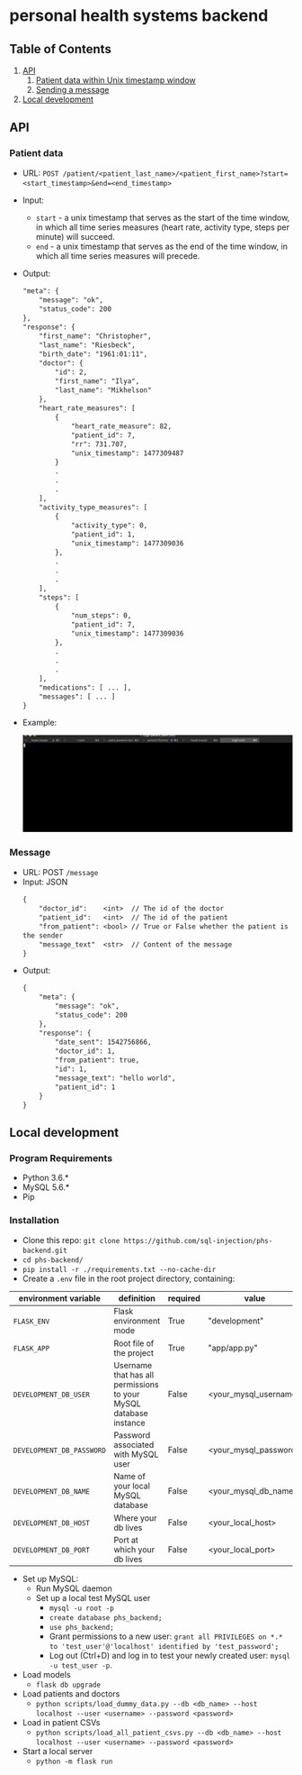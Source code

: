 # personal health systems backend

## Table of Contents
1. [API](#API)
    1. [Patient data within Unix timestamp window](#Patient-data)
    2. [Sending a message](#Message)
2. [Local development](#Local-development)

## API

### Patient data
* URL: `POST /patient/<patient_last_name>/<patient_first_name>?start=<start_timestamp>&end=<end_timestamp>`
* Input: 
    * `start` - a unix timestamp that serves as the start of the time window, in which all time series measures (heart rate, activity type, steps per minute) will succeed.
    * `end` - a unix timestamp that serves as the end of the time window, in which all time series measures will precede. 

* Output: 
    ``` 
    "meta": {
        "message": "ok",
        "status_code": 200
    },
    "response": {
        "first_name": "Christopher",
        "last_name": "Riesbeck",
        "birth_date": "1961:01:11",
        "doctor": {
            "id": 2,
            "first_name": "Ilya",
            "last_name": "Mikhelson"
        },
        "heart_rate_measures": [
            {
                "heart_rate_measure": 82,
                "patient_id": 7,
                "rr": 731.707,
                "unix_timestamp": 1477309487
            }
            .
            .
            .
        ],
        "activity_type_measures": [
            {
                "activity_type": 0,
                "patient_id": 1,
                "unix_timestamp": 1477309036
            },
            .
            .
            .
        ],
        "steps": [
            {
                "num_steps": 0,
                "patient_id": 7,
                "unix_timestamp": 1477309036
            },
            .
            .
            .
        ],
        "medications": [ ... ],
        "messages": [ ... ]
    }
    ```
* Example:

    ![Patient data function](./assets/gifs/patient_data.gif)

### Message
* URL: POST `/message`
* Input: JSON 
    ```
    {
        "doctor_id":    <int>  // The id of the doctor
        "patient_id":   <int>  // The id of the patient
        "from_patient": <bool> // True or False whether the patient is the sender
        "message_text"  <str>  // Content of the message
    }
    ```
* Output:
    ``` 
    {
        "meta": {
            "message": "ok",
            "status_code": 200
        },
        "response": {
            "date_sent": 1542756866,
            "doctor_id": 1,
            "from_patient": true,
            "id": 1,
            "message_text": "hello world",
            "patient_id": 1
        }
    }   
    ```
    
    

## Local development
### Program Requirements

* Python 3.6.*
* MySQL 5.6.*
* Pip

### Installation

* Clone this repo: `git clone https://github.com/sql-injection/phs-backend.git`
* `cd phs-backend/`
* `pip install -r ./requirements.txt --no-cache-dir`
* Create a `.env` file in the root project directory, containing:

| environment variable  | definition                                                         | required | value                 | default      |
|-----------------------|--------------------------------------------------------------------|----------|-----------------------|--------------|
| `FLASK_ENV`           | Flask environment mode                                             | True     | "development"         | "production" |
| `FLASK_APP`           | Root file of the project                                           | True     | "app/app.py"          | None         |
| `DEVELOPMENT_DB_USER` | Username that has all permissions to your MySQL database instance  | False    | <your_mysql_username> | "test_user"  |
| `DEVELOPMENT_DB_PASSWORD`| Password associated with MySQL user | False | <your_mysql_password> | "test_password" |
| `DEVELOPMENT_DB_NAME` | Name of your local MySQL database | False | <your_mysql_db_name> | "phs_backend"
| `DEVELOPMENT_DB_HOST` | Where your db lives | False | <your_local_host> | "localhost"
| `DEVELOPMENT_DB_PORT` | Port at which your db lives | False | <your_local_port> | 3306

* Set up MySQL:
    * Run MySQL daemon
    * Set up a local test MySQL user
        * `mysql -u root -p`
        * `create database phs_backend;`
        * `use phs_backend;`
        * Grant permissions to a new user: `grant all PRIVILEGES on *.* to 'test_user'@'localhost' identified by 'test_password';`
        * Log out (Ctrl+D) and log in to test your newly created user: `mysql -u test_user -p`.
* Load models 
    * `flask db upgrade`
* Load patients and doctors
    * `python scripts/load_dummy_data.py --db <db_name> --host localhost --user <username> --password <password>`
* Load in patient CSVs
    * `python scripts/load_all_patient_csvs.py --db <db_name> --host localhost --user <username> --password <password>`
* Start a local server
    * `python -m flask run`
    
   
